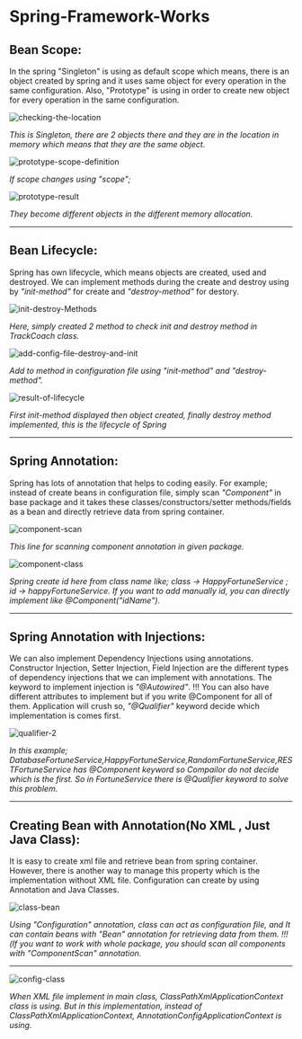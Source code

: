 # Spring-Framework-Works

## Bean Scope:

In the spring "Singleton" is using as default scope which means, there is an object created by spring and it uses same object for every operation in the same configuration.
Also, "Prototype" is using in order to create new object for every operation in the same configuration.

![checking-the-location](https://user-images.githubusercontent.com/57812346/154431338-4a634039-97d7-40b1-aee0-2b640926adc5.png)

_This is Singleton, there are 2 objects there and they are in the location in memory which means that they are the same object._

![prototype-scope-definition](https://user-images.githubusercontent.com/57812346/154431721-bae9b455-eff9-4b09-b5ec-26a013da8dd5.png)

_If scope changes using "scope";_

![prototype-result](https://user-images.githubusercontent.com/57812346/154431811-9ca3361c-8d82-4393-a883-02b8feb2cdb0.png)

_They become different objects in the different memory allocation._

<hr>

## Bean Lifecycle:

Spring has own lifecycle, which means objects are created, used and destroyed. We can implement methods during the create and destroy using by _"init-method"_ for create and
_"destroy-method"_ for destory.

![init-destroy-Methods](https://user-images.githubusercontent.com/57812346/154432679-3589ffb0-183f-4048-acde-195f377755db.png)

_Here, simply created 2 method to check init and destroy method in TrackCoach class._

![add-config-file-destroy-and-init](https://user-images.githubusercontent.com/57812346/154432843-1e320b1f-0086-4255-ac06-8e7ef950368b.png)

_Add to method in configuration file using "init-method" and "destroy-method"._

![result-of-lifecycle](https://user-images.githubusercontent.com/57812346/154432936-bd23fcb7-69f1-4c48-87b6-2943801b6233.png)

_First init-method displayed then object created, finally destroy method implemented, this is the lifecycle of Spring_

<hr>

## Spring Annotation:

Spring has lots of annotation that helps to coding easily. For example; instead of create beans in configuration file, simply scan _"Component"_ in base package and it takes these classes/constructors/setter methods/fields as a bean and directly retrieve data from spring container. 

![component-scan](https://user-images.githubusercontent.com/57812346/154755653-99b1aaf7-dbed-424b-8b4c-377ae9264abf.png)

_This line for scanning component annotation in given package._

![component-class](https://user-images.githubusercontent.com/57812346/154755888-e40eb125-9014-42a7-8697-476309e11700.png)

_Spring create id here from class name like; class -> HappyFortuneService ; id -> happyFortuneService. If you want to add manually id, you can directly implement like @Component("idName")._

<hr>

## Spring Annotation with Injections:

We can also implement Dependency Injections using annotations. Constructor Injection, Setter Injection, Field Injection are the different types of dependency injections that we can implement with annotations. The keyword to implement injection is _"@Autowired"_. !!! You can also have different attributes to implement but if you write @Component for all of them. Application will crush so, _"@Qualifier"_ keyword decide which implementation is comes first.

![qualifier-2](https://user-images.githubusercontent.com/57812346/154757147-03057937-27b5-4c43-b7aa-cc8ea4929ec0.png)

_In this example; DatabaseFortuneService,HappyFortuneService,RandomFortuneService,RESTFortuneService has @Component keyword so Compailor do not decide which is the first. So in FortuneService there is @Qualifier keyword to solve this problem._

<hr>

## Creating Bean with Annotation(No XML , Just Java Class):

It is easy to create xml file and retrieve bean from spring container. However, there is another way to manage this property which is the implementation without XML file. Configuration can create by using Annotation and Java Classes. 

![class-bean](https://user-images.githubusercontent.com/57812346/155000713-d83bdca5-55f7-4223-87c6-ff595b1fed63.png)

_Using "Configuration" annotation, class can act as configuration file, and It can contain beans with "Bean" annotation for retrieving data from them. !!!(If you want to work with whole package, you should scan all components with "ComponentScan" annotation._

<hr>

![config-class](https://user-images.githubusercontent.com/57812346/155001613-313f46fa-5140-4931-a9ea-8b2df3ef716c.png)

_When XML file implement in main class, ClassPathXmlApplicationContext class is using. But in this implementation, instead of ClassPathXmlApplicationContext, AnnotationConfigApplicationContext is using._ 


